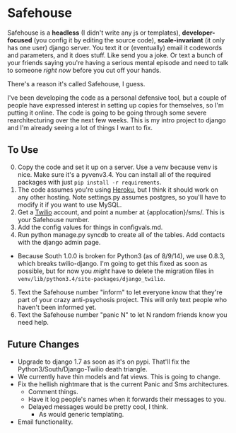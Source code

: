 Safehouse
===

Safehouse is a __headless__ (I didn't write any js or templates), __developer-focused__ (you config it by editing the source code), __scale-invariant__ (it only has one user) django server. You text it or (eventually) email it codewords and parameters, and it does stuff. Like send you a joke. Or text a bunch of your friends saying you're having a serious mental episode and need to talk to someone _right now_ before you cut off your hands.

There's a reason it's called Safehouse, I guess.

I've been developing the code as a personal defensive tool, but a couple of people have expressed interest in setting up copies for themselves, so I'm putting it online. The code is going to be going through some severe rearchitecturing over the next few weeks. This is my intro project to django and I'm already seeing a lot of things I want to fix.

To Use
----

0. Copy the code and set it up on a server. Use a venv because venv is nice. Make sure it's a pyvenv3.4. You can install all of the required packages with just `pip install -r requirements`.
1.  The code assumes you're using [Heroku](https://www.heroku.com/), but I think it should work on any other hosting. Note settings.py assumes postgres, so you'll have to modify it if you want to use MySQL.
2. Get a [Twilio](twilio.com) account, and point a number at {applocation}/sms/. This is your Safehouse number.
3. Add the config values for things in configvals.md.
4. Run python manage.py syncdb to create all of the tables. Add contacts with the django admin page.
  * Because South 1.0.0 is broken for Python3 (as of 8/9/14), we use 0.8.3, which breaks twilio-django. I'm going to get this fixed as soon as possible, but for now you _might_ have to delete the migration files in `venv/lib/python3.4/site-packages/django_twilio`.
5. Text the Safehouse number "inform" to let everyone know that they're part of your crazy anti-psychosis project. This will only text people who haven't been informed yet.
6. Text the Safehouse number "panic N" to let N random friends know you need help.

Future Changes
----

* Upgrade to django 1.7 as soon as it's on pypi. That'll fix the Python3/South/Django-Twilio death triangle.
* We currently have thin models and fat views. This is going to change.
* Fix the hellish nightmare that is the current Panic and Sms architectures.
  * Comment things.
  * Have it log people's names when it forwards their messages to you.
  * Delayed messages would be pretty cool, I think.
    * As would generic templating.
* Email functionality.
